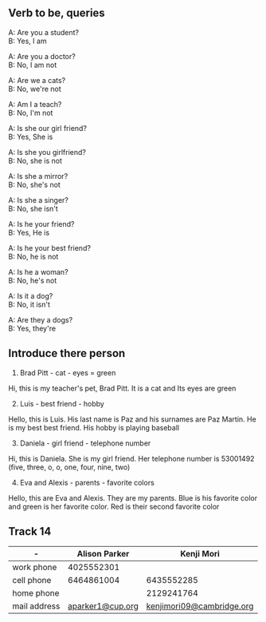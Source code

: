 ## Verb to be, queries

A: Are you a student?
\
B: Yes, I am

A: Are you a doctor?
\
B: No, I am not

A: Are we a cats?
\
B: No, we're not

A: Am I a teach?
\
B: No, I'm not

A: Is she our girl friend?
\
B: Yes, She is

A: Is she you girlfriend?
\
B: No, she is not

A: Is she a mirror?
\
B: No, she's not

A: Is she a singer?
\
B: No, she isn't

A: Is he your friend?
\
B: Yes, He is

A: Is he your best friend?
\
B: No, he is not

A: Is he a woman?
\
B: No, he's not

A: Is it a dog?
\
B: No, it isn't

A: Are they a dogs?
\
B: Yes, they're

## Introduce there person

1. Brad Pitt - cat - eyes = green

Hi, this is my teacher's pet, Brad Pitt. It is a cat and Its eyes are green

2. Luis - best friend - hobby

Hello, this is Luis. His last name is Paz and his surnames are Paz Martin. He is my best best friend. His hobby is playing baseball

3. Daniela - girl friend - telephone number

Hi, this is Daniela. She is my girl friend. Her telephone number is 53001492 (five, three, o, o, one, four, nine, two)

4. Eva and Alexis - parents - favorite colors

Hello, this are Eva and Alexis. They are my parents. Blue is his favorite color and green is her favorite color. Red is their second favorite color

## Track 14

| -            | Alison Parker    | Kenji Mori                |
| ------------ | ---------------- | ------------------------- |
| work phone   | 4025552301       |                           |
| cell phone   | 6464861004       | 6435552285                |
| home phone   |                  | 2129241764                |
| mail address | aparker1@cup.org | kenjimori09@cambridge.org |
